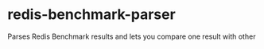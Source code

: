 redis-benchmark-parser
======================

Parses Redis Benchmark results and lets you compare one result with other